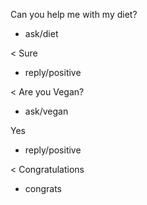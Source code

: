 Can you help me with my diet?
* ask/diet

< Sure
* reply/positive

< Are you Vegan?
* ask/vegan

Yes
* reply/positive

< Congratulations
* congrats
